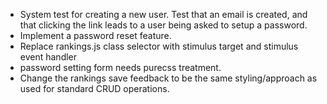 - System test for creating a new user.  Test that an email is created, and that clicking the link leads to a user 
  being asked to setup a password.
- Implement a password reset feature.
- Replace rankings.js class selector with stimulus target and stimulus event handler
- password setting form needs purecss treatment.
- Change the rankings save feedback to be the same styling/approach as used for standard CRUD operations.
